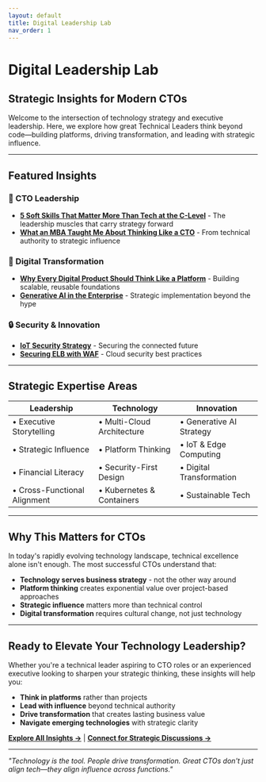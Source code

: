 ```yaml
---
layout: default
title: Digital Leadership Lab
nav_order: 1
---
```


# Digital Leadership Lab

## Strategic Insights for Modern CTOs

Welcome to the intersection of technology strategy and executive leadership. Here, we explore how great Technical Leaders think beyond code—building platforms, driving transformation, and leading with strategic influence.

---

## Featured Insights

### 🎯 CTO Leadership
- **[5 Soft Skills That Matter More Than Tech at the C-Level](/2025/08/01/SoftSkillatClevel/)** - The leadership muscles that carry strategy forward
- **[What an MBA Taught Me About Thinking Like a CTO](/2025/05/01/ArchitectToCTOviaMBA/)** - From technical authority to strategic influence

### 🚀 Digital Transformation
- **[Why Every Digital Product Should Think Like a Platform](/2025/07/10/Platformthinking/)** - Building scalable, reusable foundations
- **[Generative AI in the Enterprise](/2024/02/01/GenerativeAIintheEnterprise/)** - Strategic implementation beyond the hype

### 🔒 Security & Innovation
- **[IoT Security Strategy](/2025/04/20/IoTSecurity/)** - Securing the connected future
- **[Securing ELB with WAF](/2022/01/26/SecuringELBWAF/)** - Cloud security best practices

---

## Strategic Expertise Areas

| **Leadership** | **Technology** | **Innovation** |
|---|---|---|
| • Executive Storytelling | • Multi-Cloud Architecture | • Generative AI Strategy |
| • Strategic Influence | • Platform Thinking | • IoT & Edge Computing |
| • Financial Literacy | • Security-First Design | • Digital Transformation |
| • Cross-Functional Alignment | • Kubernetes & Containers | • Sustainable Tech |

---

## Why This Matters for CTOs

In today's rapidly evolving technology landscape, technical excellence alone isn't enough. The most successful CTOs understand that:

- **Technology serves business strategy** - not the other way around
- **Platform thinking** creates exponential value over project-based approaches
- **Strategic influence** matters more than technical control
- **Digital transformation** requires cultural change, not just technology

---

## Ready to Elevate Your Technology Leadership?

Whether you're a technical leader aspiring to CTO roles or an experienced executive looking to sharpen your strategic thinking, these insights will help you:

- **Think in platforms** rather than projects
- **Lead with influence** beyond technical authority  
- **Drive transformation** that creates lasting business value
- **Navigate emerging technologies** with strategic clarity

**[Explore All Insights →](/blog/)** | **[Connect for Strategic Discussions →](/about/)**

---

*"Technology is the tool. People drive transformation. Great CTOs don't just align tech—they align influence across functions."*


 
